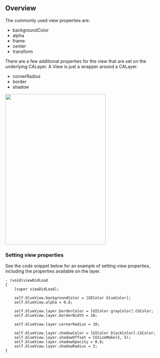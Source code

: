 ## Overview

The commonly used view properties are:

- backgroundColor
- alpha
- frame
- center
- transform

There are a few additional properties for the view that are set on the underlying CALayer. A View is just a wrapper around a CALayer.

- cornerRadius
- border
- shadow

<img src="http://i.imgur.com/7WRrBM0.png" width="320" height="480" />

### Setting view properties

See the code snippet below for an example of setting view properties, including the properties available on the layer.

```
- (void)viewDidLoad
{
    [super viewDidLoad];
    
    self.blueView.backgroundColor = [UIColor blueColor];
    self.blueView.alpha = 0.8;
    
    self.blueView.layer.borderColor = [UIColor grayColor].CGColor;
    self.blueView.layer.borderWidth = 10;
    
    self.blueView.layer.cornerRadius = 10;
    
    self.blueView.layer.shadowColor = [UIColor blackColor].CGColor;
    self.blueView.layer.shadowOffset = CGSizeMake(5, 5);
    self.blueView.layer.shadowOpacity = 0.8;
    self.blueView.layer.shadowRadius = 3;
}
```
